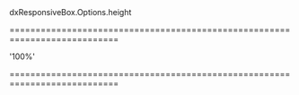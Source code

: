 <!--id-->dxResponsiveBox.Options.height<!--/id-->
===========================================================================
<!--default-->'100%'<!--/default-->
===========================================================================

